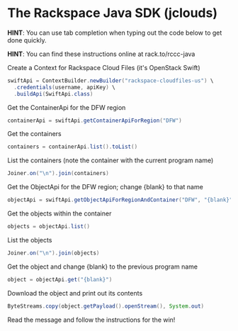 # The Rackspace Java SDK (jclouds)

**HINT**: You can use tab completion when typing out the code below to get done quickly.

**HINT**: You can find these instructions online at rack.to/rccc-java

Create a Context for Rackspace Cloud Files (it's OpenStack Swift)

```java
swiftApi = ContextBuilder.newBuilder("rackspace-cloudfiles-us") \
  .credentials(username, apiKey) \
  .buildApi(SwiftApi.class)
```

Get the ContainerApi for the DFW region

```java
containerApi = swiftApi.getContainerApiForRegion("DFW")
```

Get the containers

```java
containers = containerApi.list().toList()
```

List the containers (note the container with the current program name)

```java
Joiner.on("\n").join(containers)
```

Get the ObjectApi for the DFW region; change {blank} to that name

```java
objectApi = swiftApi.getObjectApiForRegionAndContainer("DFW", "{blank}")
```

Get the objects within the container

```java
objects = objectApi.list()
```

List the objects

```java
Joiner.on("\n").join(objects)
```

Get the object and change {blank} to the previous program name

```java
object = objectApi.get("{blank}")
```

Download the object and print out its contents

```java
ByteStreams.copy(object.getPayload().openStream(), System.out)
```

Read the message and follow the instructions for the win!
